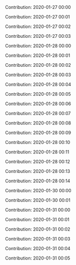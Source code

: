 Contribution: 2020-01-27 00:00

Contribution: 2020-01-27 00:01

Contribution: 2020-01-27 00:02

Contribution: 2020-01-27 00:03

Contribution: 2020-01-28 00:00

Contribution: 2020-01-28 00:01

Contribution: 2020-01-28 00:02

Contribution: 2020-01-28 00:03

Contribution: 2020-01-28 00:04

Contribution: 2020-01-28 00:05

Contribution: 2020-01-28 00:06

Contribution: 2020-01-28 00:07

Contribution: 2020-01-28 00:08

Contribution: 2020-01-28 00:09

Contribution: 2020-01-28 00:10

Contribution: 2020-01-28 00:11

Contribution: 2020-01-28 00:12

Contribution: 2020-01-28 00:13

Contribution: 2020-01-28 00:14

Contribution: 2020-01-30 00:00

Contribution: 2020-01-30 00:01

Contribution: 2020-01-31 00:00

Contribution: 2020-01-31 00:01

Contribution: 2020-01-31 00:02

Contribution: 2020-01-31 00:03

Contribution: 2020-01-31 00:04

Contribution: 2020-01-31 00:05


